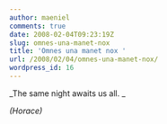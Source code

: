```yaml
---
author: maeniel
comments: true
date: 2008-02-04T09:23:19Z
slug: omnes-una-manet-nox
title: 'Omnes una manet nox '
url: /2008/02/04/omnes-una-manet-nox/
wordpress_id: 16
---
```


_The same night awaits us all. _

_(Horace)_
